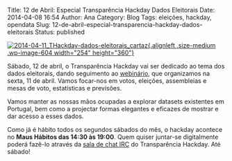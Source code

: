 Title: 12 de Abril: Especial Transparência Hackday Dados Eleitorais
Date: 2014-04-08 16:54
Author: Ana
Category: Blog
Tags: eleições, hackday, opendata
Slug: 12-de-abril-especial-transparencia-hackday-dados-eleitorais
Status: published

[![2014-04-11\_THackday-dados-eleitorais\_cartaz](http://www.transparenciahackday.org/wp-content/uploads/2014/04/2014-04-11_THackday-dados-eleitorais_cartaz-254x360.png){.alignleft .size-medium .wp-image-604 width="254" height="360"}](http://www.transparenciahackday.org/wp-content/uploads/2014/04/2014-04-11_THackday-dados-eleitorais_cartaz.png)

Sábado, 12 de abril, o Transparência Hackday vai ser dedicado ao tema dos dados eleitorais, dando seguimento ao [webinário](http://www.transparenciahackday.org/2014/04/dados-abertos-nas-eleicoes-europeias-seminario-com-inscricao-aberta/ "Dados Abertos nas Eleições Europeias: webinário + hackday"), que organizamos na sexta, 11 de abril. Vamos focar-nos em votos, eleições, assembleias e mesas de voto, estatísticas e previsões.

Vamos manter as nossas mãos ocupadas a explorar datasets existentes em Portugal, bem como a projectar formas elegantes e eficazes de mostrar e dar acesso a esses dados.

Como já é hábito todos os segundos sábados do mês, o hackday acontece no **Maus Hábitos das 14:30 às 19:00**. Quem quiser juntar-se digitalmente poderá fazê-lo através da [sala de chat IRC](http://www.transparenciahackday.org/chat/) do Transparência Hackday. Até sábado!
